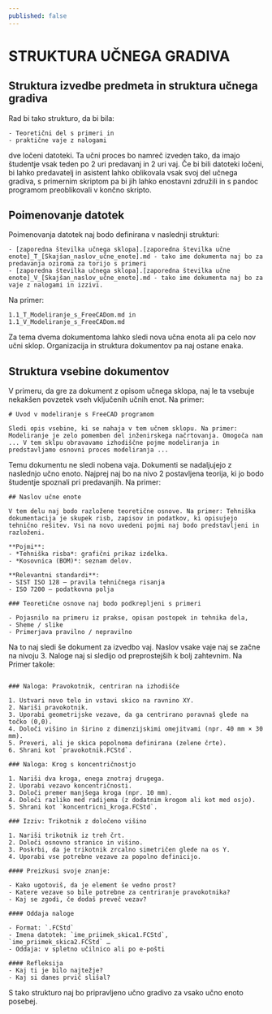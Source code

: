 ```yaml
---
published: false
---
```



STRUKTURA UČNEGA GRADIVA
================================================================================

## Struktura izvedbe predmeta in struktura učnega gradiva

Rad bi tako strukturo, da bi bila:

```
- Teoretični del s primeri in
- praktične vaje z nalogami
```

dve ločeni datoteki. Ta učni proces bo namreč izveden tako, da imajo študentje vsak teden po 2 uri predavanj in 2 uri vaj. Če bi bili datoteki ločeni, bi lahko predavatelj in asistent lahko oblikovala vsak svoj del učnega gradiva, s primernim skriptom pa bi jih lahko enostavni združili in s pandoc programom preoblikovali v končno skripto.

## Poimenovanje datotek

Poimenovanja datotek naj bodo definirana v naslednji strukturi:

```
- [zaporedna številka učnega sklopa].[zaporedna številka učne enote]_T_[Skajšan_naslov_učne_enote].md - tako ime dokumenta naj bo za predavanja oziroma za torijo s primeri
- [zaporedna številka učnega sklopa].[zaporedna številka učne enote]_V_[Skajšan_naslov_učne_enote].md - tako ime dokumenta naj bo za vaje z nalogami in izzivi.
```

Na primer:

```
1.1_T_Modeliranje_s_FreeCADom.md in
1.1_V_Modeliranje_s_FreeCADom.md
```

Za tema dvema dokumentoma lahko sledi nova učna enota ali pa celo nov učni sklop. Organizacija in struktura dokumentov pa naj ostane enaka.

## Struktura vsebine dokumentov

V primeru, da gre za dokument z opisom učnega sklopa, naj le ta vsebuje nekakšen povzetek vseh vključenih učnih enot. Na primer:

```
# Uvod v modeliranje s FreeCAD programom

Sledi opis vsebine, ki se nahaja v tem učnem sklopu. Na primer: Modeliranje je zelo pomemben del inženirskega načrtovanja. Omogoča nam ... V tem sklpu obravavamo izhodiščne pojme modeliranja in predstavljamo osnovni proces modeliranja ...
```

Temu dokumentu ne sledi nobena vaja. Dokumenti se nadaljujejo z naslednjo učno enoto. Najprej naj bo na nivo 2 postavljena teorija, ki jo bodo študentje spoznali pri predavanjih. Na primer:

```
## Naslov učne enote

V tem delu naj bodo razložene teoretične osnove. Na primer: Tehniška dokumentacija je skupek risb, zapisov in podatkov, ki opisujejo tehnično rešitev. Vsi na novo uvedeni pojmi naj bodo predstavljeni in razloženi.

**Pojmi**:
- *Tehniška risba*: grafični prikaz izdelka.
- *Kosovnica (BOM)*: seznam delov.

**Relevantni standardi**:
- SIST ISO 128 – pravila tehničnega risanja
- ISO 7200 – podatkovna polja

### Teoretične osnove naj bodo podkrepljeni s primeri

- Pojasnilo na primeru iz prakse, opisan postopek in tehnika dela,
- Sheme / slike
- Primerjava pravilno / nepravilno
```

Na to naj sledi še dokument za izvedbo vaj. Naslov vsake vaje naj se začne na nivoju 3. Naloge naj si sledijo od preprostejših k bolj zahtevnim. Na Primer takole:

```

### Naloga: Pravokotnik, centriran na izhodišče

1. Ustvari novo telo in vstavi skico na ravnino XY.
2. Nariši pravokotnik.
3. Uporabi geometrijske vezave, da ga centrirano poravnaš glede na točko (0,0).
4. Določi višino in širino z dimenzijskimi omejitvami (npr. 40 mm × 30 mm).
5. Preveri, ali je skica popolnoma definirana (zelene črte).
6. Shrani kot `pravokotnik.FCStd`.

### Naloga: Krog s koncentričnostjo

1. Nariši dva kroga, enega znotraj drugega.
2. Uporabi vezavo koncentričnosti.
3. Določi premer manjšega kroga (npr. 10 mm).
4. Določi razliko med radijema (z dodatnim krogom ali kot med osjo).
5. Shrani kot `koncentricni_kroga.FCStd`.

### Izziv: Trikotnik z določeno višino

1. Nariši trikotnik iz treh črt.
2. Določi osnovno stranico in višino.
3. Poskrbi, da je trikotnik zrcalno simetričen glede na os Y.
4. Uporabi vse potrebne vezave za popolno definicijo.

#### Preizkusi svoje znanje:

- Kako ugotoviš, da je element še vedno prost?
- Katere vezave so bile potrebne za centriranje pravokotnika?
- Kaj se zgodi, če dodaš preveč vezav?

#### Oddaja naloge

- Format: `.FCStd`
- Imena datotek: `ime_priimek_skica1.FCStd`, `ime_priimek_skica2.FCStd` …
- Oddaja: v spletno učilnico ali po e-pošti

#### Refleksija
- Kaj ti je bilo najtežje?
- Kaj si danes prvič slišal?

```
S tako strukturo naj bo pripravljeno učno gradivo za vsako učno enoto posebej.
